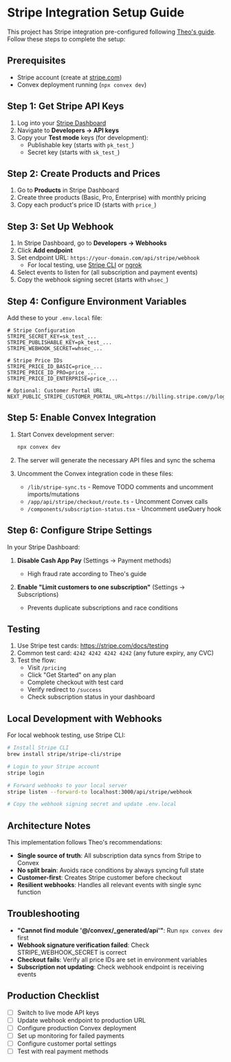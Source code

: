 # Stripe Integration Setup Guide

This project has Stripe integration pre-configured following [Theo's guide](https://github.com/t3dotgg/stripe-recommendations). Follow these steps to complete the setup:

## Prerequisites
- Stripe account (create at [stripe.com](https://stripe.com))
- Convex deployment running (`npx convex dev`)

## Step 1: Get Stripe API Keys

1. Log into your [Stripe Dashboard](https://dashboard.stripe.com)
2. Navigate to **Developers → API keys**
3. Copy your **Test mode** keys (for development):
   - Publishable key (starts with `pk_test_`)
   - Secret key (starts with `sk_test_`)

## Step 2: Create Products and Prices

1. Go to **Products** in Stripe Dashboard
2. Create three products (Basic, Pro, Enterprise) with monthly pricing
3. Copy each product's price ID (starts with `price_`)

## Step 3: Set Up Webhook

1. In Stripe Dashboard, go to **Developers → Webhooks**
2. Click **Add endpoint**
3. Set endpoint URL: `https://your-domain.com/api/stripe/webhook`
   - For local testing, use [Stripe CLI](https://stripe.com/docs/stripe-cli) or [ngrok](https://ngrok.com)
4. Select events to listen for (all subscription and payment events)
5. Copy the webhook signing secret (starts with `whsec_`)

## Step 4: Configure Environment Variables

Add these to your `.env.local` file:

```env
# Stripe Configuration
STRIPE_SECRET_KEY=sk_test_...
STRIPE_PUBLISHABLE_KEY=pk_test_...
STRIPE_WEBHOOK_SECRET=whsec_...

# Stripe Price IDs
STRIPE_PRICE_ID_BASIC=price_...
STRIPE_PRICE_ID_PRO=price_...
STRIPE_PRICE_ID_ENTERPRISE=price_...

# Optional: Customer Portal URL
NEXT_PUBLIC_STRIPE_CUSTOMER_PORTAL_URL=https://billing.stripe.com/p/login/test_...
```

## Step 5: Enable Convex Integration

1. Start Convex development server:
   ```bash
   npx convex dev
   ```

2. The server will generate the necessary API files and sync the schema

3. Uncomment the Convex integration code in these files:
   - `/lib/stripe-sync.ts` - Remove TODO comments and uncomment imports/mutations
   - `/app/api/stripe/checkout/route.ts` - Uncomment Convex calls
   - `/components/subscription-status.tsx` - Uncomment useQuery hook

## Step 6: Configure Stripe Settings

In your Stripe Dashboard:

1. **Disable Cash App Pay** (Settings → Payment methods)
   - High fraud rate according to Theo's guide

2. **Enable "Limit customers to one subscription"** (Settings → Subscriptions)
   - Prevents duplicate subscriptions and race conditions

## Testing

1. Use Stripe test cards: https://stripe.com/docs/testing
2. Common test card: `4242 4242 4242 4242` (any future expiry, any CVC)
3. Test the flow:
   - Visit `/pricing`
   - Click "Get Started" on any plan
   - Complete checkout with test card
   - Verify redirect to `/success`
   - Check subscription status in your dashboard

## Local Development with Webhooks

For local webhook testing, use Stripe CLI:

```bash
# Install Stripe CLI
brew install stripe/stripe-cli/stripe

# Login to your Stripe account
stripe login

# Forward webhooks to your local server
stripe listen --forward-to localhost:3000/api/stripe/webhook

# Copy the webhook signing secret and update .env.local
```

## Architecture Notes

This implementation follows Theo's recommendations:
- **Single source of truth**: All subscription data syncs from Stripe to Convex
- **No split brain**: Avoids race conditions by always syncing full state
- **Customer-first**: Creates Stripe customer before checkout
- **Resilient webhooks**: Handles all relevant events with single sync function

## Troubleshooting

- **"Cannot find module '@/convex/_generated/api'"**: Run `npx convex dev` first
- **Webhook signature verification failed**: Check STRIPE_WEBHOOK_SECRET is correct
- **Checkout fails**: Verify all price IDs are set in environment variables
- **Subscription not updating**: Check webhook endpoint is receiving events

## Production Checklist

- [ ] Switch to live mode API keys
- [ ] Update webhook endpoint to production URL
- [ ] Configure production Convex deployment
- [ ] Set up monitoring for failed payments
- [ ] Configure customer portal settings
- [ ] Test with real payment methods